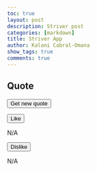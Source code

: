 ```yaml
---
toc: true
layout: post
description: Striver post
categories: [markdown]
title: Striver App
author: Kalani Cabral-Omana
show_tags: true
comments: true
---
```


## Quote

<button onclick="getQuote()">Get new quote</button> 
<!-- runs getQuote function -->

<p id="quote"></p>
<!-- quote displayed here -->

<button type="button" onclick="incrementLikes()">Like</button>
<!-- runs incrementLikes function -->

<p id="likeCount">N/A</p>
<!-- displays like count -->

<button type="button" onclick="incrementDislikes()">Dislike</button>
<!-- runs incrementdislikes function -->

<p id="dislikeCount">N/A</p>
<!-- dislays like count -->

<script>
    const remote = "https://striver.nighthawkcodescrums.gq";
    // link to api
    const quote = document.getElementById("quote");
    // defines the quote id
    const likes = document.getElementById("likeCount");
    // defines the likecount id
    const dislikes = document.getElementById("dislikeCount");
    // defines the dislikecount id
    let currentQuoteID = -1;
    // variable to store the id of the quote

// incrementlikes fucntion
    const incrementLikes = async () => {
        if (currentQuoteID === -1) return;
        const { likes: count } = await fetch(remote + "/like", {
            method: "POST",
            headers: { "Content-Type": "application/json" },
            body: JSON.stringify({ id: currentQuoteID }),
        }).then((r) => r.json());
        likes.innerHTML = `${count} likes`;
    };

// incrementdislies function
    const incrementDislikes = async () => {
        if (currentQuoteID === -1) return;
        const { dislikes: count } = await fetch(remote + "/dislike", {
            method: "POST",
            headers: { "Content-Type": "application/json" },
            body: JSON.stringify({ id: currentQuoteID }),
        }).then((r) => r.json());
        dislikes.innerHTML = `${count} dislikes`;
    };

// get quote function
    const getQuote = async () => {
        const res = await fetch(remote + "/quote").then((r) => r.json());
        currentQuoteID = Number.parseInt(Object.keys(res)[0]);
        const currentQuote = res[currentQuoteID];

        likes.innerHTML = `${currentQuote["likes"]} likes`;
        dislikes.innerHTML = `${currentQuote["dislikes"]} likes`;
        quote.innerHTML = currentQuote["quote"];
    };
</script>
